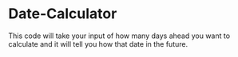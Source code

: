 # Date-Calculator
This code will take your input of how many days ahead you want to calculate and it will tell you how that date in the future. 
